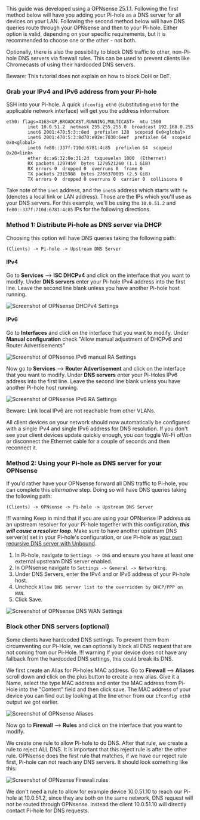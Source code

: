 This guide was developed using a OPNsense 25.1.1. Following the first method below will have you adding your Pi-hole as a DNS server for all devices on your LAN. Following the second method below will have DNS queries route through your OPNsense and then to your Pi-hole. Either option is valid, depending on your specific requirements, but it is recommended to choose one or the other - not both.

Optionally, there is also the possibility to block DNS traffic to other, non-Pi-hole DNS servers via firewall rules. This can be used to prevent clients like Chromecasts of using their hardcoded DNS servers.

Beware: This tutorial does not explain on how to block DoH or DoT.

### Grab your IPv4 and IPv6 address from your Pi-hole

SSH into your Pi-hole. A quick `ifconfig eth0` (substituting `eth0` for the applicable network interface) will get you the address information:

```text
eth0: flags=4163<UP,BROADCAST,RUNNING,MULTICAST>  mtu 1500
        inet 10.0.51.2  netmask 255.255.255.0  broadcast 192.168.0.255
        inet6 2001:470:5:3::8ed  prefixlen 128  scopeid 0x0<global>
        inet6 2001:470:5:3:8d70:e92e:7030:6eef  prefixlen 64  scopeid 0x0<global>
        inet6 fe80::337f:710d:6781:4c85  prefixlen 64  scopeid 0x20<link>
        ether dc:a6:32:0e:31:2d  txqueuelen 1000  (Ethernet)
        RX packets 1297459  bytes 1279521260 (1.1 GiB)
        RX errors 0  dropped 0  overruns 0  frame 0
        TX packets 2315988  bytes 2766370095 (2.5 GiB)
        TX errors 0  dropped 0 overruns 0  carrier 0  collisions 0
```

Take note of the `inet` address, and the `inet6` address which starts with `fe` (denotes a local link or LAN address). Those are the IPs which you'll use as your DNS servers. For this example, we'll be using the `10.0.51.2` and `fe80::337f:710d:6781:4c85` IPs for the following directions.

### Method 1: Distribute Pi-hole as DNS server via DHCP

Choosing this option will have DNS queries taking the following path:

```text
(Clients) -> Pi-hole -> Upstream DNS Server
```

#### IPv4

Go to **Services** --> **ISC DHCPv4** and click on the interface that you want to modify.
Under **DNS servers** enter your Pi-hole IPv4 address into the first line.
Leave the second line blank unless you have another Pi-hole host running.

![Screenshot of OPNsense DHCPv4 Settings](../images/routers/opnsense-dhcpv4.png)

#### IPv6


Go to **Interfaces** and click on the interface that you want to modify.
Under **Manual configuration** check "Allow manual adjustment of DHCPv6 and Router Advertisements"

![Screenshot of OPNsense IPv6 manual RA Settings](../images/routers/opnsense-ipv6-manual-ra.png)

Now go to **Services** --> **Router Advertisement** and click on the interface that you want to modify.
Under **DNS servers** enter your Pi-Holes IPv6 address into the first line.
Leave the second line blank unless you have another Pi-hole host running.

![Screenshot of OPNsense IPv6 RA Settings](../images/routers/opensense-ra.png)

Beware: Link local IPv6 are not reachable from other VLANs.


All client devices on your network should now automatically be configured with a single IPv4 and single IPv6 address for DNS resolution. If you don't see your client devices update quickly enough, you *can* toggle Wi-Fi off/on or disconnect the Ethernet cable for a couple of seconds and then reconnect it.

### Method 2: Using your Pi-hole as DNS server for your OPNsense

If you'd rather have your OPNsense forward all DNS traffic to Pi-hole, you can complete this *alternative* step.
Doing so will have DNS queries taking the following path:

```text
(Clients) -> OPNsense -> Pi-hole -> Upstream DNS Server
```

!!! warning
    Keep in mind that if you are using your OPNsense IP address as an upstream resolver for your Pi-hole together with this configuration, ***this will cause a resolver loop***. Make sure to have another upstream DNS server(s) set in your Pi-hole's configuration, or use Pi-hole as [your own recursive DNS server with Unbound](https://docs.pi-hole.net/guides/dns/unbound/?h=unbound#configure-unbound).

1. In Pi-hole, navigate to `Settings -> DNS` and ensure you have at least one external upstream DNS server enabled.
2. In OPNsense navigate to `Settings -> General -> Networking`.
3. Under DNS Servers, enter the IPv4 and or IPv6 address of your Pi-hole host.
4. Uncheck `Allow DNS server list to the overridden by DHCP/PPP on WAN`.
5. Click Save.

![Screenshot of OPNsense DNS WAN Settings](../images/routers/opnsense-dns-wan.png)

### Block other DNS servers (optional)

Some clients have hardcoded DNS settings. To prevent them from circumventing our Pi-Hole, we can optionally block all DNS request that are not coming from our Pi-Hole.
!!! warning
    If your device does not have any fallback from the hardcoded DNS settings, this could break its DNS.

We first create an Alias for Pi-holes MAC address.
Go to **Firewall** --> **Aliases** scroll down and click on the plus button to create a new alias.
Give it a Name, select the type MAC address and enter the MAC address from Pi-Hole into the "Content" field and then click save.
The MAC address of your device you can find out by looking at the line `ether` from our `ifconfig eth0` output we got earlier.

![Screenshot of OPNsense Aliases](../images/routers/opnsense-alias.png)

Now go to **Firewall** --> **Rules** and click on the interface that you want to modify.

We create one rule to allow Pi-hole to do DNS.
After that rule, we create a rule to reject ALL DNS. It is important that this reject rule is after the other rule.
OPNsense does the first rule that matches, if we have our reject rule first, Pi-hole can not reach any DNS servers.
It should look something like this:

![Screenshot of OPNsense Firewall rules](../images/routers/opnsense-firewall-rule.png)

We don't need a rule to allow for example device 10.0.51.10 to reach our Pi-hole at 10.0.51.2, since they are both on the same network, DNS request will not be routed through OPNsense. Instead the client 10.0.51.10 will directly contact Pi-hole for DNS requests.
